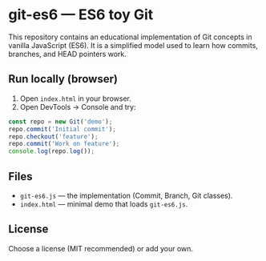 # git-es6 — ES6 toy Git

This repository contains an educational implementation of Git concepts in vanilla JavaScript (ES6). It is a simplified model used to learn how commits, branches, and HEAD pointers work.

## Run locally (browser)
1. Open `index.html` in your browser.
2. Open DevTools → Console and try:

```js
const repo = new Git('demo');
repo.commit('Initial commit');
repo.checkout('feature');
repo.commit('Work on feature');
console.log(repo.log());
```

## Files
- `git-es6.js` — the implementation (Commit, Branch, Git classes).
- `index.html` — minimal demo that loads `git-es6.js`.

## License
Choose a license (MIT recommended) or add your own.
